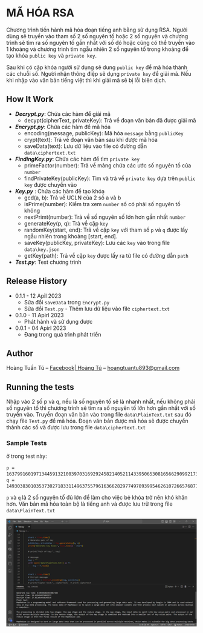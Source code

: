 # MÃ HÓA RSA

Chương trình tiến hành mã hóa đoạn tiếng anh bằng sử dụng RSA. Người dùng sẽ truyền vào tham số 2 số nguyên tố hoặc 2 số nguyên và chương trình sẽ tìm ra số nguyên tố gần nhất với số đó hoặc cũng có thể truyền vào 1 khoảng và chương trình tìm ngẫu nhiên 2 số nguyên tố trong khoảng để tạo khóa `public key` và `private key`.

Sau khi có cặp khóa người sử dụng sẽ dung `public key` để mã hóa thành các chuỗi số. Người nhận thông điệp sẽ dụng `private key` để giải mã. Nếu khi nhập vào văn bản tiếng việt thì khi giải mã sẽ bị lỗi biên dịch.

## How It Work
- ***Decrypt.py***: Chứa các hàm để giải mã
    * decypt(cipherText, privateKey): Trả về đoạn văn bản đã được giải mã
- ***Encrypt.py***: Chứa các hàm để mã hóa
    * encoding(message, publicKey): Mã hóa `message` bằng `publicKey`
    * crypt(text): Trả về đoạn văn bản sau khi được mã hóa
    * saveData(text): Lưu dữ liệu vào file có đường dẫn `data\ciphertext.txt`
- ***FindingKey.py***: Chứa các hàm để tìm `private key`
    * primeFactor(number): Trả về mảng chứa các ước số nguyên tố của `number`
    * findPrivateKey(publicKey): Tìm và trả về `private key` dựa trên `public key` được chuyền vào
- ***Key.py*** : Chứa các hàm để tạo khóa
    * gcd(a, b): Trả về UCLN của 2 số a và b
    * isPrime(number): Kiểm tra xem `number` số có phải số nguyên tố không
    * nextPrimt(number): Trả về số nguyên số lớn hơn gần nhất `number`
    * generateKey(p, q): Trả về cặp `key`
    * randomKey(start, end): Trả về cặp `key` với tham số `p` và `q` được lấy ngẫu nhiên trong khoảng [start, end].
    * saveKey(publicKey, privateKey): Lưu các `key` vào trong file `data\key.json`
    * getKey(path): Trả về cặp `key` được lấy ra từ file có đường dẫn `path`
- ***Test.py***: Test chương trình


## Release History
* 0.1.1 - 12 Apỉl 2023
   * Sửa đổi `saveData` trong `Encrypt.py`
   * Sửa đổi `Test.py` - Thêm lưu dữ liệu vào file `ciphertext.txt`
* 0.1.0 - 11 Apirl 2023
    * Phát hành và sử dụng được
* 0.0.1 - 04 Apirl 2023
    * Đang trong quá trình phát triển

## Author

Hoàng Tuấn Tú – [Facebook| Hoàng Tú](https://www.facebook.com/tuantu2610/) – hoangtuantu893@gmail.com

## Running the tests

Nhập vào 2 số p và q, nếu là số nguyên tố sẽ là nhanh nhất, nếu không phải số nguyên tố thì chương trình sẽ tìm ra số nguyên tố lớn hơn gần nhất với số truyền vào. Truyền đoạn văn bản vào trong file `data\PlainText.txt` sau đó chạy file `Test.py` để mã hóa. Đoạn văn bản được mã hóa sẽ được chuyển thành các số và được lưu trong file `data\ciphertext.txt`

### Sample Tests

ở trong test này:
```
p = 163799160197134459132100397031692924582140521143395065308165662909921731475492881461885714198763447790540722189270461047716065749053243729458406978243702676245271139995501580688628076737625444142578429466339861368858551501197567226430703695824931148294023468989931292056209256389858704308853423367966743482191
q = 149303830103537302718331149637557961636628297749789399546261072665768777045020575638219088388062299505276053863200809202577104436887509450785219783246599794655893290094438596385699374460820733662284252500585022896903027767819107178048857396922447758961077716916382851972496676264274467387771873501935840755741
```

`p` và `q` là 2 số nguyên tố đủ lớn để làm cho việc bẻ khóa trở nên khó khăn hơn. Văn bản mã hóa toàn bộ là tiếng anh và được lưu trữ trong file `data\PlainText.txt`

![Example 1](img/Example.png)
